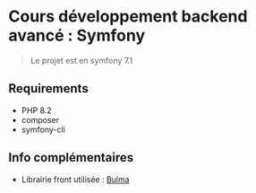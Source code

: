 # Cours développement backend avancé : Symfony

> Le projet est en symfony 7.1

## Requirements

* PHP 8.2
* composer
* symfony-cli


## Info complémentaires

* Librairie front utilisée : [Bulma](https://bulma.io/)